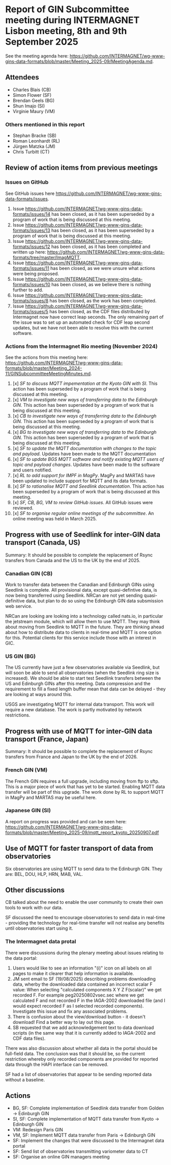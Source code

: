 # Report of GIN Subcommittee meeting during INTERMAGNET Lisbon meeting, 8th and 9th September 2025

See the meeting agenda here: https://github.com/INTERMAGNET/wg-www-gins-data-formats/blob/master/Meeting_2025-09/MeetingAgenda.md.

## Attendees
- Charles Blais (CB)
- Simon Flower (SF)
- Brendan Geels (BG)
- Shun Imajo (SI)
- Virginie Maury (VM)

### Others mentioned in this report
- Stephan Bracke (SB)
- Roman Leonhardt (RL)
- Jürgen Matzka (JM)
- Chris Turbitt (CT)

## Review of action items from previous meetings

### Issues on GitHub

See GitHub issues here https://github.com/INTERMAGNET/wg-www-gins-data-formats/issues.

1. Issue https://github.com/INTERMAGNET/wg-www-gins-data-formats/issues/14 has been closed, as it has been superseded by a program of work that is being discussed at this meeting.
1. Issue https://github.com/INTERMAGNET/wg-www-gins-data-formats/issues/13 has been closed, as it has been superseded by a program of work that is being discussed at this meeting.
1. Issue https://github.com/INTERMAGNET/wg-www-gins-data-formats/issues/12 has been closed, as it has been completed and written up here: https://github.com/INTERMAGNET/wg-www-gins-data-formats/tree/master/ImagMQTT.
1. Issue https://github.com/INTERMAGNET/wg-www-gins-data-formats/issues/11 has been closed, as we were unsure what actions were being proposed.
1. Issue https://github.com/INTERMAGNET/wg-www-gins-data-formats/issues/10 has been closed, as we believe there is nothing further to add.
1. Issue https://github.com/INTERMAGNET/wg-www-gins-data-formats/issues/8 has been closed, as the work has been completed.
1. Issue https://github.com/INTERMAGNET/wg-www-gins-data-formats/issues/5 has been closed, as the CDF files distributed by Intermagnet now have correct leap seconds. The only remaining part of the issue was to set up an automated check for CDF leap second updates, but we have not been able to resolve this with the current software.

### Actions from the Intermagnet Rio meeting (November 2024)

See the actions from this meeting here: https://github.com/INTERMAGNET/wg-www-gins-data-formats/blob/master/Meeting_2024-11/GINSubcommitteeMeetingMinutes.md.

 1. [x] *SF to discuss MQTT impementation at the Kyoto GIN with SI*. This action has been superseded by a program of work that is being discussed at this meeting.
 1. [x] *VM to investigate new ways of transferring data to the Edinburgh GIN*. This action has been superseded by a program of work that is being discussed at this meeting.
 1. [x] *CB to investigate new ways of transferring data to the Edinburgh GIN*. This action has been superseded by a program of work that is being discussed at this meeting.
 1. [x] *BG to investigate new ways of transferring data to the Edinburgh GIN*. This action has been superseded by a program of work that is being discussed at this meeting.
 1. [x] *SF to update the MQTT documentation with changes to the topic and payload*. Updates have been made to the MQTT documentation
 1. [x] *SF to update BGS MQTT software and notify existing MQTT users of topic and payload changes*. Updates have been made to the software and users notified.
 1. [x] *RL to add support for IMPF in MagPy*. MagPy and MARTAS have been updated to include support for MQTT and its data formats.
 1. [x] *SF to rationalise MQTT and Seedlink documentation*.  This action has been superseded by a program of work that is being discussed at this meeting.
 1. [x] *SF, CB, BG, VM to review GitHub issues*. All GitHub issues were reviewed.
 1. [x] *SF to organise regular online meetings of the subcommittee*. An online meeting was held in March 2025.

## Progress with use of Seedlink for inter-GIN data transport (Canada, US)

Summary: It should be possible to complete the replacement of Rsync transfers from Canada and the US to the UK by the end of 2025.

### Canadian GIN (CB)

Work to transfer data between the Canadian and Edinburgh GINs using Seedlink is complete. All provisional data, except quasi-defintive data, is now being transferred using Seedlink. NRCan are not yet sending quasi-definitive data, but plan to do so using the Edinburgh GIN data subsmission web service.

NRCan are looking are looking into a technology called nats.io, in particular the jetstream module, which will allow them to use MQTT. They may think about moving from Seedlink to MQTT in the future. They are thinking ahead about how to distribute data to clients in real-time and MQTT is one option for this. Potential clients for this service include those with an interest in GIC.

### US GIN (BG)

The US currently have just a few observatories available via Seedlink, but will soon be able to send all observatories (when the Seedlink ring size is increased). We should be able to start test Seedlink transfers between the US and Edinburgh GINs after this meeting. Data compression and the requirement to fill a fixed length buffer mean that data can be delayed - they are looking at ways around this.
   
USGS are investigating MQTT for internal data transport. This work will require a new database. The work is partly motivated by network restrictions.

## Progress with use of MQTT for inter-GIN data transport (France, Japan)

Summary: It should be possible to complete the replacement of Rsync transfers from France and Japan to the UK by the end of 2026.

### French GIN (VM)

The French GIN requires a full upgrade, including moving from ftp to sftp. This is a major piece of work that has yet to be started. Enabling MQTT data transfer will be part of this upgrade. The work done by RL to support MQTT in MagPy and MARTAS may be useful here.

### Japanese GIN (SI)

A report on progress was provided and can be seen here: https://github.com/INTERMAGNET/wg-www-gins-data-formats/blob/master/Meeting_2025-09/mqtt_report_kyoto_20250907.pdf

## Use of MQTT for faster transport of data from observatories

Six observatories are using MQTT to send data to the Edinburgh GIN. They are: BEL, DOU, HLP, HRN, MAB, VAL.

## Other discussions

CB talked about the need to enable the user community to create their own tools to work with our data.

SF discussed the need to encourage observatories to send data in real-time - providing the technology for real-time transfer will not realise any benefits until observatories start using it.

### The Intermagnet data protal

There were discussions during the plenary meeting about issues relating to the data portal:

1. Users would like to see an information "(i)" icon on all labels on all pages to make it clearer that help information is available.
1. JM sent email to SF (19/08/2025) describing problems downloading data, wherby the downloaded data contained an incorrect scalar F value: When selecting "calculated components X Y Z F(scalar)" we get recorded F. For example peg20250802vsec.sec where we get calculated F and not recorded F in the IAGA-2002 downloaded file (and I would expect recorded F as I selected recorded components). Investigate this issue and fix any associated problems.
1. There is confusion about the view/download button - it doesn't download! Find a better way to lay out this page.
1. SB requested that we add acknowledgement text to data download scripts (in the same way that it is currently added to IAGA-2002 and CDF data files).

There was also discussion about whether all data in the portal should be full-field data. The conclusion was that it should be, so the current restriction whereby only recorded components are provided for reported data through the HAPI interface can be removed.

SF had a list of observatories that appear to be sending reported data without a baseline.   

## Actions

- BG, SF: Complete implementation of Seedlink data transfer from Golden -> Edinburgh GIN
- SI, SF: Complete implementation of MQTT data transfer from Kyoto -> Edinburgh GIN
- VM: Redesign Paris GIN
- VM, SF: Implement MQTT data transfer from Paris -> Edinburgh GIN
- SF: Implement the changes that were discussed to the Intermagnet data portal
- SF: Send list of observatories transmitting variometer data to CT
- SF: Organise an online GIN managers meeting

